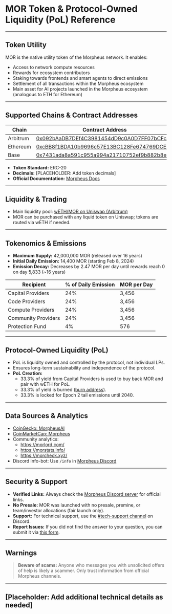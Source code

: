 # MOR Token & Protocol-Owned Liquidity (PoL) Reference

---

## Token Utility
MOR is the native utility token of the Morpheus network. It enables:
- Access to network compute resources
- Rewards for ecosystem contributors
- Staking towards frontends and smart agents to direct emissions
- Settlement of all transactions within the Morpheus ecosystem
- Main asset for AI projects launched in the Morpheus ecosystem (analogous to ETH for Ethereum)

---

## Supported Chains & Contract Addresses
| Chain      | Contract Address                                                                                         |
|------------|---------------------------------------------------------------------------------------------------------|
| Arbitrum   | [0x092bAaDB7DEf4C3981454dD9c0A0D7FF07bCFc86](https://arbiscan.io/token/0x092bAaDB7DEf4C3981454dD9c0A0D7FF07bCFc86) |
| Ethereum   | [0xcBB8f1BDA10b9696c57E13BC128Fe674769DCEc0](https://etherscan.io/address/0xcBB8f1BDA10b9696c57E13BC128Fe674769DCEc0) |
| Base       | [0x7431ada8a591c955a994a21710752ef9b882b8e3](https://basescan.org/address/0x7431ada8a591c955a994a21710752ef9b882b8e3) |

- **Token Standard:** ERC-20
- **Decimals:** [PLACEHOLDER: Add token decimals]
- **Official Documentation:** [Morpheus Docs](https://github.com/MorpheusAIs/Docs)

---

## Liquidity & Trading
- Main liquidity pool: [wETH/MOR on Uniswap (Arbitrum)](https://app.uniswap.org/explore/tokens/arbitrum/0x092baadb7def4c3981454dd9c0a0d7ff07bcfc86)
- MOR can be purchased with any liquid token on Uniswap; tokens are routed via wETH if needed.

---

## Tokenomics & Emissions
- **Maximum Supply:** 42,000,000 MOR (released over 16 years)
- **Initial Daily Emission:** 14,400 MOR (starting Feb 8, 2024)
- **Emission Decay:** Decreases by 2.47 MOR per day until rewards reach 0 on day 5,833 (~16 years)

| Recipient            | % of Daily Emission | MOR per Day |
|----------------------|--------------------|-------------|
| Capital Providers    | 24%                | 3,456       |
| Code Providers       | 24%                | 3,456       |
| Compute Providers    | 24%                | 3,456       |
| Community Providers  | 24%                | 3,456       |
| Protection Fund      | 4%                 | 576         |

---

## Protocol-Owned Liquidity (PoL)
- PoL is liquidity owned and controlled by the protocol, not individual LPs.
- Ensures long-term sustainability and independence of the protocol.
- **PoL Creation:**
  - 33.3% of yield from Capital Providers is used to buy back MOR and pair with wETH for PoL.
  - 33.3% of yield is burned ([burn address](https://arbiscan.io/token/0x092baadb7def4c3981454dd9c0a0d7ff07bcfc86?a=0x000000000000000000000000000000000000dead)).
  - 33.3% is locked for Epoch 2 tail emissions until 2040.

---

## Data Sources & Analytics
- [CoinGecko: MorpheusAI](https://www.coingecko.com/en/coins/morpheusai)
- [CoinMarketCap: Morpheus](https://coinmarketcap.com/currencies/morpheus/)
- Community analytics:
  - https://morlord.com/
  - https://morstats.info/
  - https://morcheck.xyz/
- Discord info-bot: Use `/info` in [Morpheus Discord](https://discord.com/channels/1151741790408429580/1228051092323963020)

---

## Security & Support
- **Verified Links:** Always check the [Morpheus Discord server](https://discord.com/channels/1151741790408429580/1183934719155515463) for official links.
- **No Presale:** MOR was launched with no presale, premine, or team/investor allocations (fair launch only).
- **Support:** For technical support, use the [#tech-support channel](https://discord.com/channels/1151741790408429580/1183666837460897832) on Discord.
- **Report Issues:** If you did not find the answer to your question, you can submit it via [this form](https://forms.gle/6yt5ps3kAfUfkF4N8).

---

## Warnings
> **Beware of scams:** Anyone who messages you with unsolicited offers of help is likely a scammer. Only trust information from official Morpheus channels.

---

## [Placeholder: Add additional technical details as needed]

